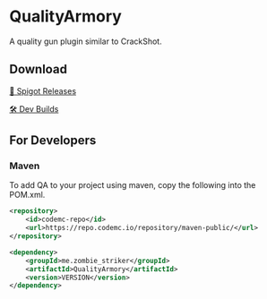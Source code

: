 # QualityArmory
A quality gun plugin similar to CrackShot.

## Download
[📁️ Spigot Releases](https://www.spigotmc.org/resources/quality-armory.47561/)

[🛠️ Dev Builds](https://ci.codemc.io/job/ZombieStriker/job/QualityArmory/lastSuccessfulBuild/artifact/target/QualityArmory.jar)

## For Developers
### Maven
To add QA to your project using maven, copy the following into the POM.xml.
```xml
<repository>
    <id>codemc-repo</id>
    <url>https://repo.codemc.io/repository/maven-public/</url>
</repository>

<dependency>
    <groupId>me.zombie_striker</groupId>
    <artifactId>QualityArmory</artifactId>
    <version>VERSION</version>
</dependency>
```